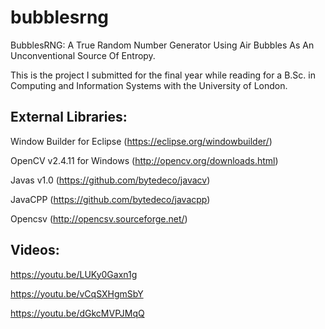 # bubblesrng
BubblesRNG: A True Random Number Generator Using Air Bubbles As An Unconventional Source Of Entropy.

This is the project I submitted for the final year while reading for a B.Sc. in Computing and Information Systems with the University of London. 

External Libraries:
-------------------
Window Builder for Eclipse	(https://eclipse.org/windowbuilder/)

OpenCV v2.4.11 for Windows	(http://opencv.org/downloads.html)

Javas v1.0									(https://github.com/bytedeco/javacv)

JavaCPP											(https://github.com/bytedeco/javacpp)

Opencsv											(http://opencsv.sourceforge.net/)


Videos:
-------

https://youtu.be/LUKy0Gaxn1g

https://youtu.be/vCqSXHgmSbY

https://youtu.be/dGkcMVPJMqQ
